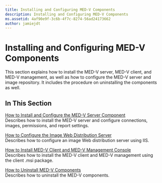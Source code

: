 ```yaml
---
title: Installing and Configuring MED-V Components
description: Installing and Configuring MED-V Components
ms.assetid: 4af90e9f-3c6b-4f7c-8274-56ad24173662
author: jamiejdt
---
```


# Installing and Configuring MED-V Components


This section explains how to install the MED-V server, MED-V client, and MED-V management, as well as how to configure the MED-V server and image repository. It includes the procedure on uninstalling the components as well.

## In This Section


<a href="" id="how-to-install-and-configure-the-med-v-server-component"></a>[How to Install and Configure the MED-V Server Component](how-to-install-and-configure-the-med-v-server-component.md)  
Describes how to install the MED-V server and configure connections, images, permissions, and report settings.

<a href="" id="how-to-configure-the-image-web-distribution-server"></a>[How to Configure the Image Web Distribution Server](how-to-configure-the-image-web-distribution-server.md)  
Describes how to configure an image Web distribution server using IIS.

<a href="" id="how-to-install-med-v-client-and-med-v-management-console"></a>[How to Install MED-V Client and MED-V Management Console](how-to-install-med-v-client-and-med-v-management-console.md)  
Describes how to install the MED-V client and MED-V management using the client .msi package.

<a href="" id="how-to-uninstall-med-v-components"></a>[How to Uninstall MED-V Components](how-to-uninstall-med-v-componentsmedvv2.md)  
Describes how to uninstall the MED-V components.

 

 





